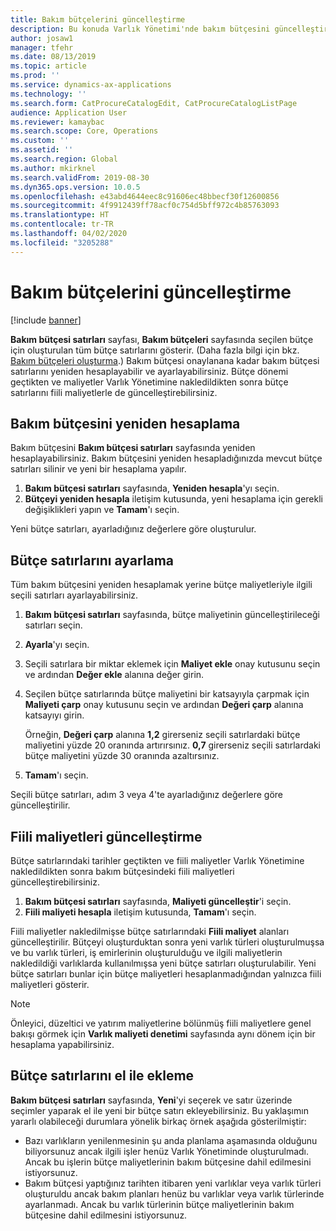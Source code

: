 ```yaml
---
title: Bakım bütçelerini güncelleştirme
description: Bu konuda Varlık Yönetimi'nde bakım bütçesini güncelleştirme işlemi açıklanmaktadır.
author: josaw1
manager: tfehr
ms.date: 08/13/2019
ms.topic: article
ms.prod: ''
ms.service: dynamics-ax-applications
ms.technology: ''
ms.search.form: CatProcureCatalogEdit, CatProcureCatalogListPage
audience: Application User
ms.reviewer: kamaybac
ms.search.scope: Core, Operations
ms.custom: ''
ms.assetid: ''
ms.search.region: Global
ms.author: mkirknel
ms.search.validFrom: 2019-08-30
ms.dyn365.ops.version: 10.0.5
ms.openlocfilehash: e43abd4644eec8c91606ec48bbecf30f12600856
ms.sourcegitcommit: 4f9912439ff78acf0c754d5bff972c4b85763093
ms.translationtype: HT
ms.contentlocale: tr-TR
ms.lasthandoff: 04/02/2020
ms.locfileid: "3205288"
---
```

# <a name="update-maintenance-budgets"></a>Bakım bütçelerini güncelleştirme

[!include [banner](../../includes/banner.md)]

 

**Bakım bütçesi satırları** sayfası, **Bakım bütçeleri** sayfasında seçilen bütçe için oluşturulan tüm bütçe satırlarını gösterir. (Daha fazla bilgi için bkz. [Bakım bütçeleri oluşturma](create-maintenance-budget.md).) Bakım bütçesi onaylanana kadar bakım bütçesi satırlarını yeniden hesaplayabilir ve ayarlayabilirsiniz. Bütçe dönemi geçtikten ve maliyetler Varlık Yönetimine nakledildikten sonra bütçe satırlarını fiili maliyetlerle de güncelleştirebilirsiniz.

## <a name="recalculate-a-maintenance-budget"></a>Bakım bütçesini yeniden hesaplama

Bakım bütçesini **Bakım bütçesi satırları** sayfasında yeniden hesaplayabilirsiniz. Bakım bütçesini yeniden hesapladığınızda mevcut bütçe satırları silinir ve yeni bir hesaplama yapılır.

1. **Bakım bütçesi satırları** sayfasında, **Yeniden hesapla**'yı seçin.
2. **Bütçeyi yeniden hesapla** iletişim kutusunda, yeni hesaplama için gerekli değişiklikleri yapın ve **Tamam**'ı seçin.

Yeni bütçe satırları, ayarladığınız değerlere göre oluşturulur.

## <a name="adjust-budget-lines"></a>Bütçe satırlarını ayarlama

Tüm bakım bütçesini yeniden hesaplamak yerine bütçe maliyetleriyle ilgili seçili satırları ayarlayabilirsiniz.

1. **Bakım bütçesi satırları** sayfasında, bütçe maliyetinin güncelleştirileceği satırları seçin.
2. **Ayarla**'yı seçin.
3. Seçili satırlara bir miktar eklemek için **Maliyet ekle** onay kutusunu seçin ve ardından **Değer ekle** alanına değer girin.
4. Seçilen bütçe satırlarında bütçe maliyetini bir katsayıyla çarpmak için **Maliyeti çarp** onay kutusunu seçin ve ardından **Değeri çarp** alanına katsayıyı girin.

    Örneğin, **Değeri çarp** alanına **1,2** girerseniz seçili satırlardaki bütçe maliyetini yüzde 20 oranında artırırsınız. **0,7** girerseniz seçili satırlardaki bütçe maliyetini yüzde 30 oranında azaltırsınız.

5. **Tamam**'ı seçin.

Seçili bütçe satırları, adım 3 veya 4'te ayarladığınız değerlere göre güncelleştirilir.

## <a name="update-actual-costs"></a>Fiili maliyetleri güncelleştirme

Bütçe satırlarındaki tarihler geçtikten ve fiili maliyetler Varlık Yönetimine nakledildikten sonra bakım bütçesindeki fiili maliyetleri güncelleştirebilirsiniz.

1. **Bakım bütçesi satırları** sayfasında, **Maliyeti güncelleştir**'i seçin.
2. **Fiili maliyeti hesapla** iletişim kutusunda, **Tamam**'ı seçin.

Fiili maliyetler nakledilmişse bütçe satırlarındaki **Fiili maliyet** alanları güncelleştirilir. Bütçeyi oluşturduktan sonra yeni varlık türleri oluşturulmuşsa ve bu varlık türleri, iş emirlerinin oluşturulduğu ve ilgili maliyetlerin nakledildiği varlıklarda kullanılmışsa yeni bütçe satırları oluşturulabilir. Yeni bütçe satırları bunlar için bütçe maliyetleri hesaplanmadığından yalnızca fiili maliyetleri gösterir.

> [!NOTE]
> Önleyici, düzeltici ve yatırım maliyetlerine bölünmüş fiili maliyetlere genel bakışı görmek için **Varlık maliyeti denetimi** sayfasında aynı dönem için bir hesaplama yapabilirsiniz. 

## <a name="manually-add-budget-lines"></a>Bütçe satırlarını el ile ekleme

**Bakım bütçesi satırları** sayfasında, **Yeni**'yi seçerek ve satır üzerinde seçimler yaparak el ile yeni bir bütçe satırı ekleyebilirsiniz. Bu yaklaşımın yararlı olabileceği durumlara yönelik birkaç örnek aşağıda gösterilmiştir:

- Bazı varlıkların yenilenmesinin şu anda planlama aşamasında olduğunu biliyorsunuz ancak ilgili işler henüz Varlık Yönetiminde oluşturulmadı. Ancak bu işlerin bütçe maliyetlerinin bakım bütçesine dahil edilmesini istiyorsunuz.
- Bakım bütçesi yaptığınız tarihten itibaren yeni varlıklar veya varlık türleri oluşturuldu ancak bakım planları henüz bu varlıklar veya varlık türlerinde ayarlanmadı. Ancak bu varlık türlerinin bütçe maliyetlerinin bakım bütçesine dahil edilmesini istiyorsunuz.

